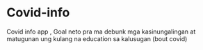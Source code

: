 # Covid-info
Covid info app , Goal neto pra ma debunk mga kasinungalingan at matugunan ung kulang na education sa kalusugan (bout covid) 
